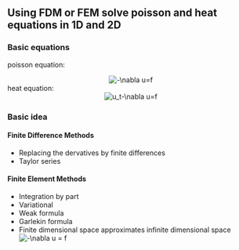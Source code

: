 ## Using FDM or FEM solve poisson and heat equations in 1D and 2D
### Basic equations
poisson equation: 
<center>
<img src="https://latex.codecogs.com/gif.latex?-\nabla&space;u=f" title="-\nabla u=f" />
</center>
heat equation: 
<center>
<img src="https://latex.codecogs.com/gif.latex?u_t-\nabla&space;u=f" title="u_t-\nabla u=f" />
</center>

### Basic idea
#### Finite Difference Methods
> 
- Replacing the dervatives by finite differences
- Taylor series

#### Finite Element Methods
> 
- Integration by part
- Variational 
- Weak formula
- Garlekin formula
- Finite dimensional space approximates infinite dimensional space <img src="https://latex.codecogs.com/gif.latex?-\nabla&space;u&space;=&space;f" title="-\nabla u = f" />
